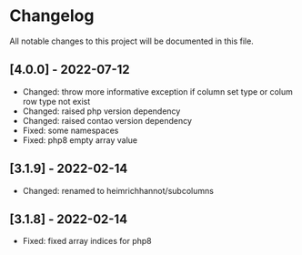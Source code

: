 # Changelog

All notable changes to this project will be documented in this file.

## [4.0.0] - 2022-07-12
- Changed: throw more informative exception if column set type or colum row type not exist
- Changed: raised php version dependency
- Changed: raised contao version dependency
- Fixed: some namespaces
- Fixed: php8 empty array value

## [3.1.9] - 2022-02-14
- Changed: renamed to heimrichhannot/subcolumns

## [3.1.8] - 2022-02-14
- Fixed: fixed array indices for php8


